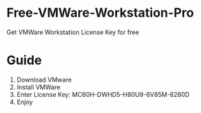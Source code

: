 # Free-VMWare-Workstation-Pro
Get VMWare Workstation License Key for free

# Guide
1. Download VMware
2. Install VMWare
3. Enter License Key: MC60H-DWHD5-H80U9-6V85M-8280D
4. Enjoy
